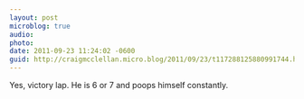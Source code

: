 ```yaml
---
layout: post
microblog: true
audio: 
photo: 
date: 2011-09-23 11:24:02 -0600
guid: http://craigmcclellan.micro.blog/2011/09/23/t117288125880991744.html
---
```

Yes, victory lap. He is 6 or 7 and poops himself constantly.

